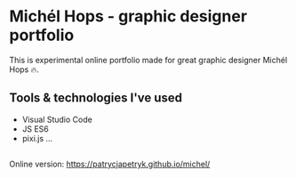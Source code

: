# Michél Hops - graphic designer portfolio

This is experimental online portfolio made for great graphic designer Michél Hops 🔥.

## Tools & technologies I've used

- Visual Studio Code
- JS ES6
- pixi.js
  ...

## 

Online version: https://patrycjapetryk.github.io/michel/
